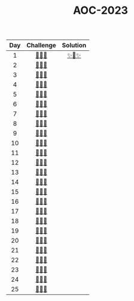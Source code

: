 # <p align="center"> AOC-2023 </p>
<br>

| Day | Challenge | Solution |
|:---:|:---:|:---:|
| 1 | [🎁🎁🎁](https://adventofcode.com/2023/day/1) | [✨🌟✨](./src/day01) | 
| 2 | [🎁🎁🎁](https://adventofcode.com/2023/day/2) | [](./src/day02) | 
| 3 | [🎁🎁🎁](https://adventofcode.com/2023/day/3) | [](./src/day03) | 
| 4 | [🎁🎁🎁](https://adventofcode.com/2023/day/4) | [](./src/day04)|
| 5 | [🎁🎁🎁](https://adventofcode.com/2023/day/5) | [](./src/day05) |
| 6 | [🎁🎁🎁](https://adventofcode.com/2023/day/6) | [](./src/day06) |
| 7 | [🎁🎁🎁](https://adventofcode.com/2023/day/7) | [](./src/day07) |
| 8 | [🎁🎁🎁](https://adventofcode.com/2023/day/8) | [](./src/day08) |
| 9 | [🎁🎁🎁](https://adventofcode.com/2023/day/9) | [](./src/day09) |
| 10 | [🎁🎁🎁](https://adventofcode.com/2023/day/10) | [](./src/day10) |
| 11 | [🎁🎁🎁](https://adventofcode.com/2023/day/11) | [](./src/day11) |
| 12 | [🎁🎁🎁](https://adventofcode.com/2023/day/12) | [](./src/day12) |
| 13 | [🎁🎁🎁](https://adventofcode.com/2023/day/13) | [](./src/day13) |
| 14 | [🎁🎁🎁](https://adventofcode.com/2023/day/14) | [](./src/day14) |
| 15 | [🎁🎁🎁](https://adventofcode.com/2023/day/15) | [](./src/day15) |
| 16 | [🎁🎁🎁](https://adventofcode.com/2023/day/16) | [](./src/day16) |
| 17 | [🎁🎁🎁](https://adventofcode.com/2023/day/17) | [](./src/day17) |
| 18 | [🎁🎁🎁](https://adventofcode.com/2023/day/18) | [](./src/day18) |
| 19 | [🎁🎁🎁](https://adventofcode.com/2023/day/19) | [](./src/day19) |
| 20 | [🎁🎁🎁](https://adventofcode.com/2023/day/20) | [](./src/day20) |
| 21 | [🎁🎁🎁](https://adventofcode.com/2023/day/21) | [](./src/day21) |
| 22 | [🎁🎁🎁](https://adventofcode.com/2023/day/22) | [](./src/day22) |
| 23 | [🎁🎁🎁](https://adventofcode.com/2023/day/23) | [](./src/day23) |
| 24 | [🎁🎁🎁](https://adventofcode.com/2023/day/24) | [](./src/day24) |
| 25 | [🎁🎁🎁](https://adventofcode.com/2023/day/25) | [](./src/day25) |